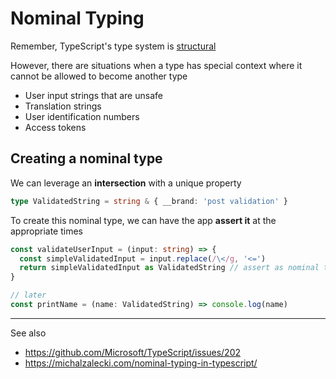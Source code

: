 Nominal Typing
===

Remember, TypeScript's type system is [structural](../basics/type-soundness#structural-typing)

However, there are situations when a type has special context where it cannot be allowed to become another type
- User input strings that are unsafe
- Translation strings
- User identification numbers
- Access tokens

## Creating a nominal type

We can leverage an **intersection** with a unique property

```ts
type ValidatedString = string & { __brand: 'post validation' }
```

To create this nominal type, we can have the app **assert it** at the appropriate times

```ts
const validateUserInput = (input: string) => {
  const simpleValidatedInput = input.replace(/\</g, '<=')
  return simpleValidatedInput as ValidatedString // assert as nominal type!
}

// later
const printName = (name: ValidatedString) => console.log(name)
```

---

See also
- https://github.com/Microsoft/TypeScript/issues/202
- https://michalzalecki.com/nominal-typing-in-typescript/
